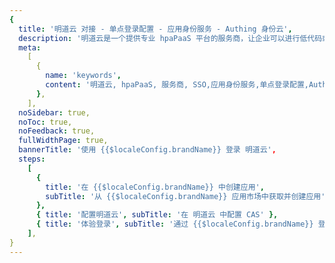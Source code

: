 ```yaml
---
{
  title: '明道云 对接 - 单点登录配置 - 应用身份服务 - Authing 身份云',
  description: '明道云是一个提供专业 hpaPaaS 平台的服务商，让企业可以进行低代码或无代码搭建个性化的 CRM、ERP、OA、项目管理、进销存等企业信息化系统。',
  meta:
    [
      {
        name: 'keywords',
        content: '明道云, hpaPaaS, 服务商, SSO,应用身份服务,单点登录配置,Authing身份云',
      },
    ],
  noSidebar: true,
  noToc: true,
  noFeedback: true,
  fullWidthPage: true,
  bannerTitle: '使用 {{$localeConfig.brandName}} 登录 明道云',
  steps:
    [
      {
        title: '在 {{$localeConfig.brandName}} 中创建应用',
        subTitle: '从 {{$localeConfig.brandName}} 应用市场中获取并创建应用',
      },
      { title: '配置明道云', subTitle: '在 明道云 中配置 CAS' },
      { title: '体验登录', subTitle: '通过 {{$localeConfig.brandName}} 登录 明道云' }
    ],
}
---
```


<IntegrationDetail/>
